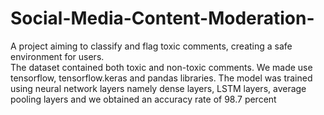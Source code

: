 # Social-Media-Content-Moderation-
A project aiming to classify and flag toxic comments, creating a safe environment for users.  
The dataset contained both toxic and non-toxic comments. We made use tensorflow, tensorflow.keras and pandas libraries. 
The model was trained using neural network layers namely dense layers, LSTM layers, average pooling layers and we obtained an accuracy rate of 98.7 percent
